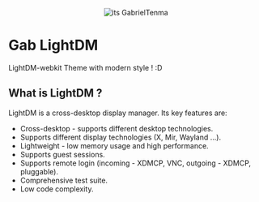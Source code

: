 <p align="center">
  <img src="https://i.imgur.com/3lzaO71.png" alt="its GabrielTenma" width="" height="">
</p>

# Gab LightDM
LightDM-webkit Theme with modern style ! :D


## What is LightDM ?
LightDM is a cross-desktop display manager. Its key features are:
   - Cross-desktop - supports different desktop technologies.
   - Supports different display technologies (X, Mir, Wayland ...).
   - Lightweight - low memory usage and high performance.
   - Supports guest sessions.
   - Supports remote login (incoming - XDMCP, VNC, outgoing - XDMCP, pluggable).
   - Comprehensive test suite.
   - Low code complexity.
